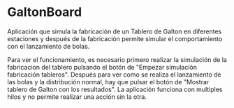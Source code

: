# GaltonBoard
Aplicación que simula la fabricación de un Tablero de Galton en diferentes estaciones y después de la fabricación permite simular el comportamiento con el lanzamiento de bolas.

Para ver el funcionamiento, es necesario primero realizar la simulación de la fabricacion del tablero pulsando el botón de "Empezar simulación fabricación tableros". 
Después para ver como se realiza el lanzamiento de las bolas y la distribución normal, hay que pulsar el botón de "Mostrar tablero de Galton con los resultados".
La aplicación funciona con multiples hilos y no permite realizar una acción sin la otra.
